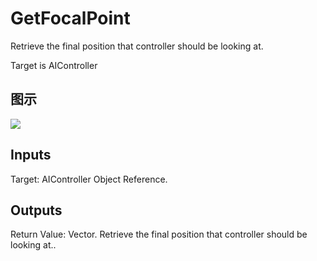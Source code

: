 # GetFocalPoint

Retrieve the final position that controller should be looking at.

Target is AIController

## 图示

![]($-20221218-17464150.png)

## Inputs

Target: AIController Object Reference.  

## Outputs

Return Value: Vector. Retrieve the final position that controller should be looking at..


